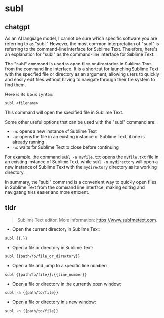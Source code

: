 # subl 
## chatgpt 
As an AI language model, I cannot be sure which specific software you are referring to as "subl." However, the most common interpretation of "subl" is referring to the command-line interface for Sublime Text. Therefore, here's an explanation for "subl" as the command-line interface for Sublime Text:

The "subl" command is used to open files or directories in Sublime Text from the command line interface. It is a shortcut for launching Sublime Text with the specified file or directory as an argument, allowing users to quickly and easily edit files without having to navigate through their file system to find them.

Here is its basic syntax:

`subl <filename>`

This command will open the specified file in Sublime Text.

Some other useful options that can be used with the "subl" command are:

- `-n`: opens a new instance of Sublime Text
- `-a`: opens the file in an existing instance of Sublime Text, if one is already running
- `-w`: waits for Sublime Text to close before continuing

For example, the command `subl -a myfile.txt` opens the `myfile.txt` file in an existing instance of Sublime Text, while `subl -n mydirectory` will open a new instance of Sublime Text with the `mydirectory` directory as its working directory.

In summary, the "subl" command is a convenient way to quickly open files in Sublime Text from the command line interface, making editing and navigating files easier and more efficient. 

## tldr 
 
> Sublime Text editor.
> More information: <https://www.sublimetext.com>.

- Open the current directory in Sublime Text:

`subl {{.}}`

- Open a file or directory in Sublime Text:

`subl {{path/to/file_or_directory}}`

- Open a file and jump to a specific line number:

`subl {{path/to/file}}:{{line_number}}`

- Open a file or directory in the currently open window:

`subl -a {{path/to/file}}`

- Open a file or directory in a new window:

`subl -n {{path/to/file}}`
